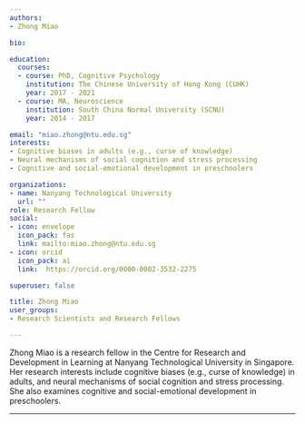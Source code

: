 ```yaml
---
authors:
- Zhong Miao

bio: 

education:
  courses:
  - course: PhD, Cognitive Psychology
    institution: The Chinese University of Hong Kong (CUHK)
    year: 2017 - 2021
  - course: MA, Neuroscience
    institution: South China Normal University (SCNU)
    year: 2014 - 2017

email: "miao.zhong@ntu.edu.sg"
interests:
- Cognitive biases in adults (e.g., curse of knowledge)
- Neural mechanisms of social cognition and stress processing
- Cognitive and social-emotional development in preschoolers

organizations:
- name: Nanyang Technological University
  url: ""
role: Research Fellow 
social:
- icon: envelope
  icon_pack: fas
  link: mailto:miao.zhong@ntu.edu.sg
- icon: orcid
  icon_pack: ai
  link:  https://orcid.org/0000-0002-3532-2275

superuser: false

title: Zhong Miao
user_groups:
- Research Scientists and Research Fellows

---
```

Zhong Miao is a research fellow in the Centre for Research and Development in Learning at Nanyang Technological University in Singapore. Her research interests include cognitive biases (e.g., curse of knowledge) in adults, and neural mechanisms of social cognition and stress processing. She also examines cognitive and social-emotional development in preschoolers. 

--- 
